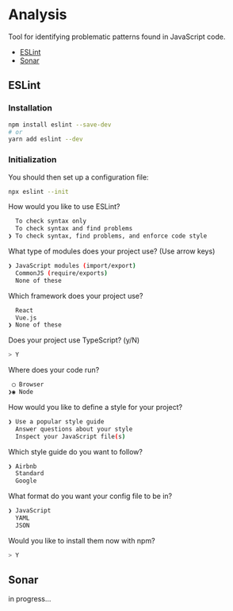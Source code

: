 # Analysis

Tool for identifying problematic patterns found in JavaScript code.

- [ESLint](https://eslint.org/)
- [Sonar](https://www.sonarlint.org/)

## ESLint

### Installation

```bash
npm install eslint --save-dev
# or
yarn add eslint --dev
```

### Initialization

You should then set up a configuration file:

```bash
npx eslint --init
```

How would you like to use ESLint?

```bash
  To check syntax only
  To check syntax and find problems
❯ To check syntax, find problems, and enforce code style
```

What type of modules does your project use? (Use arrow keys)

```bash
❯ JavaScript modules (import/export)
  CommonJS (require/exports)
  None of these
```

Which framework does your project use?

```bash
  React
  Vue.js
❯ None of these
```

Does your project use TypeScript? (y/N)

``` bash
> Y
```

Where does your code run?

```bash
 ◯ Browser
❯◉ Node
```

How would you like to define a style for your project?

```bash
❯ Use a popular style guide
  Answer questions about your style
  Inspect your JavaScript file(s)
```

Which style guide do you want to follow?

```bash
❯ Airbnb
  Standard
  Google
```

What format do you want your config file to be in?

```bash
❯ JavaScript
  YAML
  JSON
```

Would you like to install them now with npm?

```bash
> Y
```

## Sonar

   in progress...

